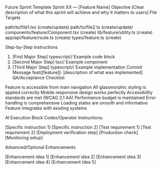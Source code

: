 Future Sprint Template
Sprint XX — [Feature Name]
Objective
[Clear description of what this sprint will achieve and why it matters to users]
File Targets

path/to/file1.tsx (create/update)
path/to/file2.ts (create/update)
components/feature/Component.tsx (create)
lib/feature/utility.ts (create)
app/api/feature/route.ts (create)
types/feature.ts (create)

Step-by-Step Instructions
1. [First Major Step]
typescript// Example code block
2. [Second Major Step]
tsx// Example component
3. [Third Major Step]
typescript// Example implementation
Commit Message
feat([feature]): [description of what was implemented]
QA/Acceptance Checklist

 Feature is accessible from main navigation
 All glassmorphic styling is applied correctly
 Mobile responsive design works perfectly
 Accessibility standards are met (WCAG 2.1 AA)
 Performance budget is maintained
 Error handling is comprehensive
 Loading states are smooth and informative
 Feature integrates with existing systems

AI Execution Block
Codex/Operator Instructions:

[Specific instruction 1]
[Specific instruction 2]
[Test requirement 1]
[Test requirement 2]
[Deployment verification step]
[Production check]
[Monitoring setup]

Advanced/Optional Enhancements

[Enhancement idea 1]
[Enhancement idea 2]
[Enhancement idea 3]
[Enhancement idea 4]
[Enhancement idea 5]